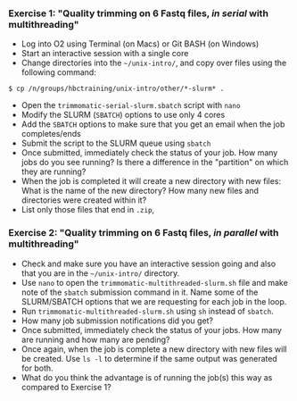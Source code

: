 
### Exercise 1: "Quality trimming on 6 Fastq files, *in serial* with multithreading"
* Log into O2 using Terminal (on Macs) or Git BASH (on Windows)
* Start an interactive session with a single core
* Change directories into the `~/unix-intro/`, and copy over files using the following command:

```
$ cp /n/groups/hbctraining/unix-intro/other/*-slurm* . 
```

* Open the `trimmomatic-serial-slurm.sbatch` script with `nano` 
* Modify the SLURM (`SBATCH`) options to use only 4 cores
* Add the `SBATCH` options to make sure that you get an email when the job completes/ends
* Submit the script to the SLURM queue using `sbatch`
* Once submitted, immediately check the status of your job. How many jobs do you see running? Is there a difference in the "partition" on which they are running?
* When the job is completed it will create a new directory with new files: What is the name of the new directory? How many new files and directories were created within it?
* List only those files that end in `.zip`, 


### Exercise 2: "Quality trimming on 6 Fastq files, *in parallel* with multithreading"
* Check and make sure you have an interactive session going and also that you are in the `~/unix-intro/` directory.
* Use `nano` to open the `trimmomatic-multithreaded-slurm.sh` file and make note of the `sbatch` submission command in it. Name some of the SLURM/SBATCH options that we are requesting for each job in the loop.
* Run `trimmomatic-multithreaded-slurm.sh` using `sh` instead of `sbatch`.
* How many job submission notifications did you get?
* Once submitted, immediately check the status of your jobs. How many are running and how many are pending?
* Once again, when the job is complete a new directory with new files will be created. Use `ls -l` to determine if the same output was generated for both.
* What do you think the advantage is of running the job(s) this way as compared to Exercise 1?




